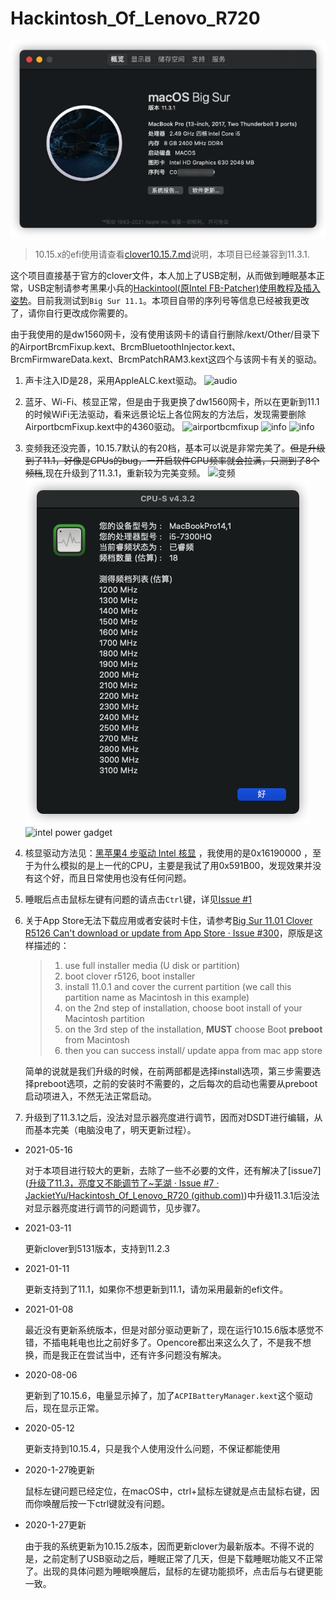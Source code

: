 # Hackintosh_Of_Lenovo_R720

![info](img/info-1131.png)

> 10.15.x的efi使用请查看[clover10.15.7.md](clover10.15.7.md)说明，本项目已经兼容到11.3.1.

这个项目直接基于官方的clover文件，本人加上了USB定制，从而做到睡眠基本正常，USB定制请参考黑果小兵的[Hackintool(原Intel FB-Patcher)使用教程及插入姿势](https://blog.daliansky.net/Intel-FB-Patcher-tutorial-and-insertion-pose.html)。目前我测试到`Big Sur 11.1`。本项目自带的序列号等信息已经被我更改了，请你自行更改成你需要的。

由于我使用的是dw1560网卡，没有使用该网卡的请自行删除/kext/Other/目录下的AirportBrcmFixup.kext、BrcmBluetoothInjector.kext、BrcmFirmwareData.kext、BrcmPatchRAM3.kext这四个与该网卡有关的驱动。

1. 声卡注入ID是28，采用AppleALC.kext驱动。
![audio](img/audio-11.1.png)

2. 蓝牙、Wi-Fi、核显正常，但是由于我更换了dw1560网卡，所以在更新到11.1的时候WiFi无法驱动，看来远景论坛上各位网友的方法后，发现需要删除AirportbcmFixup.kext中的4360驱动。
![airportbcmfixup](img/airportbcmfixupedit.png)
![info](img/gpu-11.png)
![info](img/Bluetooth-11.png)

3. 变频我还没完善，10.15.7默认的有20档，基本可以说是非常完美了。~~但是升级到了11.1，好像是CPUs的bug，一开启软件CPU频率就会拉满，只测到了8个频档~~,现在升级到了11.3.1，重新较为完美变频。
![变频](img/cpu-20.png)
![变频11.3.1](img/cpu_11_13_1.png)
![intel power gadget](img/cpu-intel.png)

4. 核显驱动方法见：[黑苹果4 步驱动 Intel 核显](https://blog.zuiyu1818.cn/posts/Hac_Intel_Graphics_simple.html) ，我使用的是0x16190000 ，至于为什么模拟的是上一代的CPU，主要是我试了用0x591B00，发现效果并没有这个好，而且日常使用也没有任何问题。

5. 睡眠后点击鼠标左键有问题的请点击`Ctrl`键，详见[Issue #1](https://github.com/JackietYu/Hackintosh_Of_Lenovo_R720/issues/1)

6. 关于App Store无法下载应用或者安装时卡住，请参考[Big Sur 11.01 Clover R5126 Can't download or update from App Store · Issue #300](https://github.com/CloverHackyColor/CloverBootloader/issues/300)，原版是这样描述的：
   
   > 1. use full installer media (U disk or partition)
   > 2. boot clover r5126, boot installer
   > 3. install 11.0.1 and cover the current partition (we call this partition name as Macintosh in this example)
   > 4. on the 2nd step of installation, choose boot install of your Macintosh partition
   > 5. on the 3rd step of the installation, **MUST** choose Boot **preboot** from Macintosh
   > 6. then you can success install/ update appa from mac app store
   
   简单的说就是我们升级的时候，在前两部都是选择install选项，第三步需要选择preboot选项，之前的安装时不需要的，之后每次的启动也需要从preboot启动项进入，不然无法正常启动。
   
7. 升级到了11.3.1之后，没法对显示器亮度进行调节，因而对DSDT进行编辑，从而基本完美（电脑没电了，明天更新过程）。

   



- 2021-05-16

  对于本项目进行较大的更新，去除了一些不必要的文件，还有解决了[issue7]([升级了11.3，亮度又不能调节了~芜湖 · Issue #7 · JackietYu/Hackintosh_Of_Lenovo_R720 (github.com)](https://github.com/JackietYu/Hackintosh_Of_Lenovo_R720/issues/7))中升级11.3.1后没法对显示器亮度进行调节的问题调节，见步骤7。

- 2021-03-11

  更新clover到5131版本，支持到11.2.3

- 2021-01-11

  更新支持到了11.1，如果你不想更新到11.1，请勿采用最新的efi文件。

- 2021-01-08

  最近没有更新系统版本，但是对部分驱动更新了，现在运行10.15.6版本感觉不错，不插电耗电也比之前好多了。Opencore都出来这么久了，不是我不想换，而是我正在尝试当中，还有许多问题没有解决。

- 2020-08-06

  更新到了10.15.6，电量显示掉了，加了`ACPIBatteryManager.kext`这个驱动后，现在显示正常。

- 2020-05-12

  更新支持到10.15.4，只是我个人使用没什么问题，不保证都能使用

- 2020-1-27晚更新

  鼠标左键问题已经定位，在macOS中，ctrl+鼠标左键就是点击鼠标右键，因而你唤醒后按一下ctrl键就没有问题。

- 2020-1-27更新

  由于我的系统更新为10.15.2版本，因而更新clover为最新版本。不得不说的是，之前定制了USB驱动之后，睡眠正常了几天，但是下载睡眠功能又不正常了。出现的具体问题为睡眠唤醒后，鼠标的左键功能损坏，点击后与右键更能一致。

  

